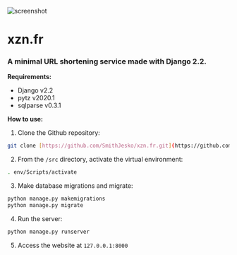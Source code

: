 ![screenshot](https://i.gyazo.com/0157a4379b728b8c98ee9b3514f7dda7.png)

# xzn.fr

### A minimal URL shortening service made with Django 2.2.

**Requirements:**

- Django v2.2
- pytz v2020.1
- sqlparse v0.3.1

**How to use:**

1. Clone the Github repository:

```bash
git clone [https://github.com/SmithJesko/xzn.fr.git](https://github.com/SmithJesko/xzn.fr.git)
```

2. From the `/src` directory, activate the virtual environment:

```bash
. env/Scripts/activate
```

3. Make database migrations and migrate:

```bash
python manage.py makemigrations
python manage.py migrate
```

4. Run the server:

```bash
python manage.py runserver
```

5. Access the website at `127.0.0.1:8000`